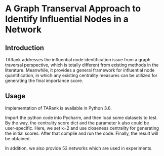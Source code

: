 # A Graph Transerval Approach to Identify Influential Nodes in a Network<br>

## Introduction<br>
TARank addresses the influential node identification issue from a graph traversal perspective, which is totally different from existing methods in the literature. Meanwhile, it provides a general framework for influential node quantification, in which any existing centrality measures can be utilized for generating the final importance score. 

## Usage<br>
Implementation of TARank is available in Python 3.6.<br>

Import the python code into Pycharm, and then load some datasets to test. By the way, the centrality score dict and the parameter k also could be user-specific. Here, we set k=2 and use closeness centrality for generating the initial scores. After that complie and run the code. Finally, the result will be obtained.<br>

In addition, we also provide 53 networks which are used in experiments.

